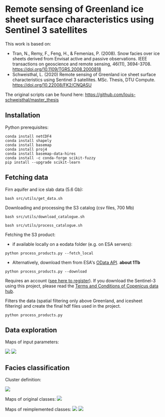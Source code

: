 # Remote sensing of Greenland ice sheet surface characteristics using Sentinel 3 satellites

This work is based on:
- Tran, N., Remy, F., Feng, H., & Femenias, P. (2008). Snow facies over ice sheets derived from Envisat active and passive observations. IEEE transactions on geoscience and remote sensing, 46(11), 3694-3708. https://doi.org/10.1109/TGRS.2008.2000818
- Schweisthal, L. (2020) Remote sensing of Greenland ice sheet surface characteristics using Sentinel 3 satellites. MSc. Thesis, DTU Compute. https://doi.org/10.22008/FK2/CNQASU

The original scripts can be found here: https://github.com/louis-schweisthal/master_thesis


## Installation

Python prerequisites:
```
conda install netCDF4
conda install shapely
conda install basemap
conda install proj4
conda install basemap-data-hires
conda install -c conda-forge scikit-fuzzy
pip install --upgrade scikit-learn

```

## Fetching data

Firn aquifer and ice slab data (5.6 Gb):

```
bash src/utils/get_data.sh
```

Downloading and processing the S3 catalog (csv files, 700 Mb)

```
bash src/utils/download_catalogue.sh

bash src/utils/process_catalogue.sh
```

Fetching the S3 product:
- if available locally on a eodata folder (e.g. on ESA servers):
```
python process_products.py --fetch_local
```
- Alternatively, download them from ESA's [OData API](https://scihub.copernicus.eu/twiki/do/view/SciHubWebPortal/APIHubDescription). **about 1Tb**
```
python process_products.py --download
```

Requires an account ([see here to register](https://scihub.copernicus.eu/dhus/#/self-registration)). If you download the Sentinel-3 using this project, please read the [Terms and Conditions of Copenicus data hub](https://scihub.copernicus.eu/twiki/do/view/SciHubWebPortal/TermsConditions).

Filters the data (spatial filtering only above Greenland, and icesheet filtering) and create the final hdf files used in the project.
```
python process_products.py
```

## Data exploration

Maps of input parameters:

![](figures/map_param_cycle_40.png)
![](figures/map_param_cycle_46.png)

## Facies classification

Cluster definition:

![](figures/histograms_classes.jpg)

Maps of original classes:
![](figures/map_classes.jpg)

Maps of reimplemented classes:
![](figures/map_classification_reimplemented_13.jpg)
![](figures/map_classification_reimplemented_20.jpg)

